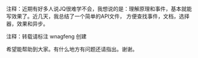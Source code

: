 注释：近期有好多人说JQ很难学不会，我想说的是：理解原理和事件，基本就能写效果了。近几天，我总结了一个简单的API文件，
方便查找事件，文档，选择器，效果和异步。      
      
注释：转载请标注 wnagfeng 创建

希望能帮助到大家。有什么地方有问题还请指出。谢谢。
